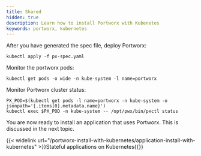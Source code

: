 ```yaml
---
title: Shared
hidden: true
description: Learn how to install Portworx with Kubenetes
keywords: portworx, kubernetes
---
```


After you have generated the spec file, deploy Portworx:

```text
kubectl apply -f px-spec.yaml
```

Monitor the portworx pods:

```text
kubectl get pods -o wide -n kube-system -l name=portworx
```

Monitor Portworx cluster status:

```text
PX_POD=$(kubectl get pods -l name=portworx -n kube-system -o jsonpath='{.items[0].metadata.name}')
kubectl exec $PX_POD -n kube-system -- /opt/pwx/bin/pxctl status
```

You are now ready to install an application that uses Portworx. This is discussed in the next topic.


{{< widelink url="/portworx-install-with-kubernetes/application-install-with-kubernetes" >}}Stateful applications on Kubernetes{{</widelink>}}
